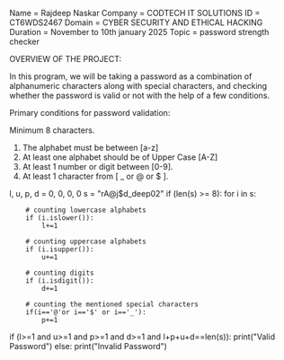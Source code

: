 Name = Rajdeep Naskar
Company = CODTECH IT SOLUTIONS
ID = CT6WDS2467
Domain = CYBER SECURITY AND ETHICAL HACKING
Duration = November to 10th january 2025
Topic = password strength checker

OVERVIEW OF THE PROJECT:

In this program, we will be taking a password as a combination of alphanumeric characters along with special characters, and checking whether the password is valid or not with the help of a few conditions.

Primary conditions for password validation:

Minimum 8 characters.
1. The alphabet must be between [a-z]
2. At least one alphabet should be of Upper Case [A-Z]
3. At least 1 number or digit between [0-9].
4. At least 1 character from [ _ or @ or $ ].

l, u, p, d = 0, 0, 0, 0
s = "rA@j$d_deep02"
if (len(s) >= 8):
    for i in s:

        # counting lowercase alphabets 
        if (i.islower()):
            l+=1            

        # counting uppercase alphabets
        if (i.isupper()):
            u+=1            

        # counting digits
        if (i.isdigit()):
            d+=1            

        # counting the mentioned special characters
        if(i=='@'or i=='$' or i=='_'):
            p+=1           
if (l>=1 and u>=1 and p>=1 and d>=1 and l+p+u+d==len(s)):
    print("Valid Password")
else:
    print("Invalid Password")
